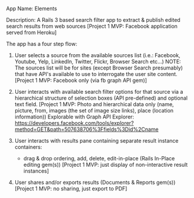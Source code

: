 App Name: Elements


Description:
A Rails 3 based search filter app to extract & publish edited search results from web sources
[Project 1 MVP: Facebook application served from Heroku]

The app has a four step flow:

1. User selects a source from the available sources list (i.e.: Facebook, Youtube, Yelp,
   LinkedIn, Twitter, Flickr, Browser Search etc…)
   NOTE: The sources list will be for sites (except Browser Search presumably) that have API's available to use to interrogate the user site content.
   [Project 1 MVP: Facebook only (via fb graph API gem)]

2. User interacts with available search filter options for that source via a hierarchical
   structure of selection boxes (API pre-defined) and optional text field.
   [Project 1 MVP: Photo and hierarchical data only (name, picture, from, images (the set of image size links), place (location information))
   Explorable with Graph API Explorer: https://developers.facebook.com/tools/explorer?method=GET&path=507638706%3Ffields%3Did%2Cname

3. User interacts with results pane containing separate result instance containers:
   - drag & drop ordering, add, delete, edit-in-place (Rails In-Place editing gem(s))
   [Project 1 MVP: just display of non-interactive result instances]

4. User shares and/or exports results (Documents & Reports gem(s))
   [Project 1 MVP: no sharing, just export to PDF]